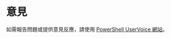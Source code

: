 # <a name="feedback"></a>意見
如需報告問題或提供意見反應，請使用 [PowerShell UserVoice 網站](http://windowsserver.uservoice.com/forums/301869-powershell)。
